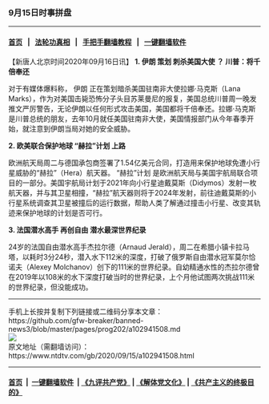 ### 9月15日时事拼盘
------------------------

#### [首页](https://github.com/gfw-breaker/banned-news3/blob/master/README.md) &nbsp;&nbsp;|&nbsp;&nbsp; [法轮功真相](https://github.com/begood0513/basic/blob/master/README.md)  &nbsp;&nbsp;|&nbsp;&nbsp; [手把手翻墙教程](https://github.com/gfw-breaker/guides/wiki)  &nbsp;&nbsp;|&nbsp;&nbsp; [一键翻墙软件](https://github.com/gfw-breaker/nogfw/blob/master/README.md)  



<div><div class="post_content" itemprop="articleBody">
 <p>
  【新唐人北京时间2020年09月16日讯】
  <strong>
   1.
   <ok href="https://www.ntdtv.com/gb/伊朗.htm">
    伊朗
   </ok>
   策划
   <ok href="https://www.ntdtv.com/gb/刺杀美国大使.htm">
    刺杀美国大使
   </ok>
   ？ 川普：将千倍奉还
  </strong>
 </p>
 <p>
  对于有媒体爆料称，
  <ok href="https://www.ntdtv.com/gb/伊朗.htm">
   伊朗
  </ok>
  正在策划暗杀美国驻南非大使拉娜·马克斯（Lana Marks），作为对美国击毙恐怖分子头目苏莱曼尼的报复，美国总统川普周一晚发推文严厉警告，无论伊朗以任何形式攻击美国，美国都将千倍奉还。拉娜·马克斯是川普总统的朋友，去年10月就任美国驻南非大使，美国情报部门从今年春季开始，就注意到伊朗当局对她的安全威胁。
 </p>
 <p>
  <strong>
   2. 欧美联合保护地球
   <ok href="https://www.ntdtv.com/gb/“赫拉”计划.htm">
    “赫拉”计划
   </ok>
   上路
  </strong>
 </p>
 <p>
  欧洲航天局周二与德国承包商签署了1.54亿美元合同，打造用来保护地球免遭小行星威胁的“赫拉”（Hera）航天器。
  <ok href="https://www.ntdtv.com/gb/“赫拉”计划.htm">
   “赫拉”计划
  </ok>
  是欧洲航天局与美国宇航局联合项目的一部分。美国宇航局计划于2021年向小行星迪戴莫斯（Didymos）发射一枚航天器，并与其卫星相撞，“赫拉”航天器则将于2024年发射，前往迪戴莫斯的小行星系统调查其卫星被撞后的运行数据，帮助人类了解通过撞击小行星、改变其轨迹来保护地球的计划是否可行。
 </p>
 <p>
  <strong>
   3. 法国潜水高手 再创自由
   <ok href="https://www.ntdtv.com/gb/潜水最深世界纪录.htm">
    潜水最深世界纪录
   </ok>
  </strong>
 </p>
 <p>
  24岁的法国自由潜水高手杰拉尔德（Arnaud Jerald），周二在希腊小镇卡拉马塔，以耗时3分24秒，潜入水下112米的深度，打破了俄罗斯自由潜水冠军莫尔恰诺夫（Alexey Molchanov）创下的111米的世界纪录。自幼精通水性的杰拉尔德曾在2019年以108米的水下深度打破当时的世界纪录，上个月他试图两次挑战111米的世界纪录，但没能成功。
 </p>
 <div class="single_ad">
 </div>
</div>
</div>
<hr/>
手机上长按并复制下列链接或二维码分享本文章：<br/>
https://github.com/gfw-breaker/banned-news3/blob/master/pages/prog202/a102941508.md <br/>
<a href='https://github.com/gfw-breaker/banned-news3/blob/master/pages/prog202/a102941508.md'><img src='https://github.com/gfw-breaker/banned-news3/blob/master/pages/prog202/a102941508.md.png'/></a> <br/>
原文地址（需翻墙访问）：https://www.ntdtv.com/gb/2020/09/15/a102941508.html


------------------------
#### [首页](https://github.com/gfw-breaker/banned-news3/blob/master/README.md) &nbsp;|&nbsp; [一键翻墙软件](https://github.com/gfw-breaker/nogfw/blob/master/README.md) &nbsp;| [《九评共产党》](https://github.com/gfw-breaker/9ping.md/blob/master/README.md#九评之一评共产党是什么) | [《解体党文化》](https://github.com/gfw-breaker/jtdwh.md/blob/master/README.md) | [《共产主义的终极目的》](https://github.com/gfw-breaker/gczydzjmd.md/blob/master/README.md)


<img src='http://gfw-breaker.win/banned-news3/pages/prog202/a102941508.md' width='0px' height='0px'/>